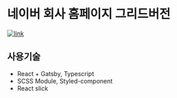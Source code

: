 # 네이버 회사 홈페이지 그리드버전

<a href="https://limeunseop.github.io/navercorp">![link](https://img.shields.io/badge/link-https%3A%2F%2Flimeunseop.github.io%2Fnavercorp-brightgreen)</a>

## 사용기술

- React + Gatsby, Typescript
- SCSS Module, Styled-component
- React slick
